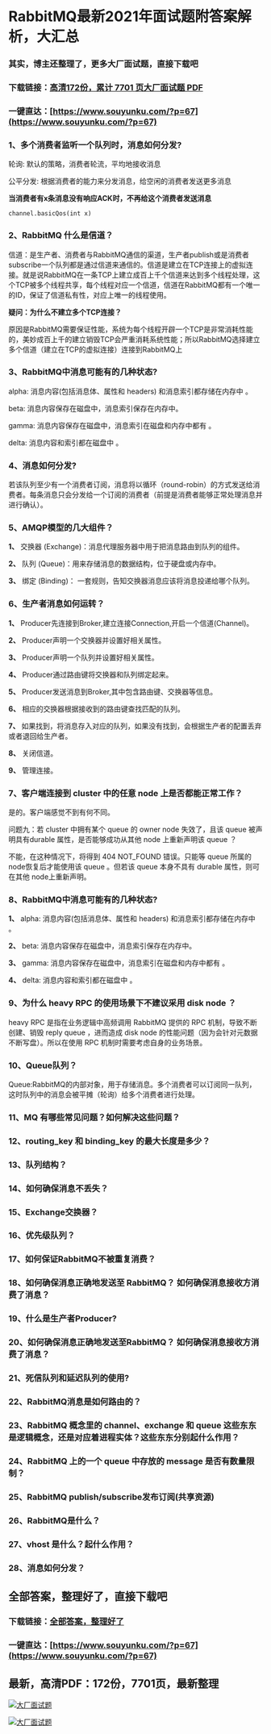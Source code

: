 # RabbitMQ最新2021年面试题附答案解析，大汇总

### 其实，博主还整理了，更多大厂面试题，直接下载吧

### 下载链接：[高清172份，累计 7701 页大厂面试题  PDF](https://www.souyunku.com/?p=67)

### 一键直达：[https://www.souyunku.com/?p=67](https://www.souyunku.com/?p=67)



### 1、多个消费者监听一个队列时，消息如何分发?

轮询: 默认的策略，消费者轮流，平均地接收消息

公平分发: 根据消费者的能力来分发消息，给空闲的消费者发送更多消息

**当消费者有x条消息没有响应ACK时，不再给这个消费者发送消息**

```
channel.basicQos(int x)
```


### 2、RabbitMQ 什么是信道？

信道：是生产者、消费者与RabbitMQ通信的渠道，生产者publish或是消费者subscribe一个队列都是通过信道来通信的。信道是建立在TCP连接上的虚拟连接。就是说RabbitMQ在一条TCP上建立成百上千个信道来达到多个线程处理，这个TCP被多个线程共享，每个线程对应一个信道，信道在RabbitMQ都有一个唯一的ID，保证了信道私有性，对应上唯一的线程使用。

**疑问：为什么不建立多个TCP连接？**

原因是RabbitMQ需要保证性能，系统为每个线程开辟一个TCP是非常消耗性能的，美妙成百上千的建立销毁TCP会严重消耗系统性能；所以RabbitMQ选择建立多个信道（建立在TCP的虚拟连接）连接到RabbitMQ上


### 3、RabbitMQ中消息可能有的几种状态?

alpha: 消息内容(包括消息体、属性和 headers) 和消息索引都存储在内存中 。

beta: 消息内容保存在磁盘中，消息索引保存在内存中。

gamma: 消息内容保存在磁盘中，消息索引在磁盘和内存中都有 。

delta: 消息内容和索引都在磁盘中 。



### 4、消息如何分发?

若该队列至少有一个消费者订阅，消息将以循环（round-robin）的方式发送给消费者。每条消息只会分发给一个订阅的消费者（前提是消费者能够正常处理消息并进行确认）。


### 5、AMQP模型的几大组件？

**1、** 交换器 (Exchange)：消息代理服务器中用于把消息路由到队列的组件。

**2、** 队列 (Queue)：用来存储消息的数据结构，位于硬盘或内存中。

**3、** 绑定 (Binding)： 一套规则，告知交换器消息应该将消息投递给哪个队列。


### 6、生产者消息如何运转？

**1、** Producer先连接到Broker,建立连接Connection,开启一个信道(Channel)。

**2、** Producer声明一个交换器并设置好相关属性。

**3、** Producer声明一个队列并设置好相关属性。

**4、** Producer通过路由键将交换器和队列绑定起来。

**5、** Producer发送消息到Broker,其中包含路由键、交换器等信息。

**6、** 相应的交换器根据接收到的路由键查找匹配的队列。

**7、** 如果找到，将消息存入对应的队列，如果没有找到，会根据生产者的配置丢弃或者退回给生产者。

**8、** 关闭信道。

**9、** 管理连接。


### 7、客户端连接到 cluster 中的任意 node 上是否都能正常工作？

是的。客户端感觉不到有何不同。

问题九：若 cluster 中拥有某个 queue 的 owner node 失效了，且该 queue 被声明具有durable 属性，是否能够成功从其他 node 上重新声明该 queue ？

不能，在这种情况下，将得到 404 NOT_FOUND 错误。只能等 queue 所属的 node恢复后才能使用该 queue 。但若该 queue 本身不具有 durable 属性，则可在其他 node上重新声明。


### 8、RabbitMQ中消息可能有的几种状态?

**1、** alpha: 消息内容(包括消息体、属性和 headers) 和消息索引都存储在内存中 。

**2、** beta: 消息内容保存在磁盘中，消息索引保存在内存中。

**3、** gamma: 消息内容保存在磁盘中，消息索引在磁盘和内存中都有 。

**4、** delta: 消息内容和索引都在磁盘中 。


### 9、为什么 heavy RPC 的使用场景下不建议采用 disk node ？

heavy RPC 是指在业务逻辑中高频调用 RabbitMQ 提供的 RPC 机制，导致不断创建、销毁 reply queue ，进而造成 disk node 的性能问题（因为会针对元数据不断写盘）。所以在使用 RPC 机制时需要考虑自身的业务场景。


### 10、Queue队列？

Queue:RabbitMQ的内部对象，用于存储消息。多个消费者可以订阅同一队列，这时队列中的消息会被平摊（轮询）给多个消费者进行处理。


### 11、MQ 有哪些常见问题？如何解决这些问题？
### 12、routing_key 和 binding_key 的最大长度是多少？
### 13、队列结构？
### 14、如何确保消息不丢失？
### 15、Exchange交换器？
### 16、优先级队列？
### 17、如何保证RabbitMQ不被重复消费？
### 18、如何确保消息正确地发送至 RabbitMQ？ 如何确保消息接收方消费了消息？
### 19、什么是生产者Producer?
### 20、如何确保消息正确地发送至RabbitMQ？ 如何确保消息接收方消费了消息？
### 21、死信队列和延迟队列的使用?
### 22、RabbitMQ消息是如何路由的？
### 23、RabbitMQ 概念里的 channel、exchange 和 queue 这些东东是逻辑概念，还是对应着进程实体？这些东东分别起什么作用？
### 24、RabbitMQ 上的一个 queue 中存放的 message 是否有数量限制？
### 25、RabbitMQ publish/subscribe发布订阅(共享资源)
### 26、RabbitMQ是什么？
### 27、vhost 是什么？起什么作用？
### 28、消息如何分发？




## 全部答案，整理好了，直接下载吧

### 下载链接：[全部答案，整理好了](https://www.souyunku.com/?p=67)

### 一键直达：[https://www.souyunku.com/?p=67](https://www.souyunku.com/?p=67)


## 最新，高清PDF：172份，7701页，最新整理

[![大厂面试题](https://www.souyunku.com/wp-content/uploads/weixin/mst.png "大厂面试题")](https://www.souyunku.com/wp-content/uploads/weixin/githup-weixin.png"大厂面试题")

[![大厂面试题](https://www.souyunku.com/wp-content/uploads/weixin/githup-weixin.png "架构师专栏")](https://www.souyunku.com/wp-content/uploads/weixin/githup-weixin.png "架构师专栏")
